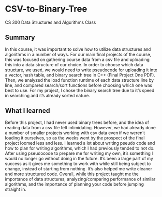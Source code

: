 # CSV-to-Binary-Tree
CS 300 Data Structures and Algorithms Class
## Summary
In this course, it was important to solve how to utilize data structures and algorithms in a number of ways. For our main final projects of the course, this was focused on gathering course data from a csv file and uploading this into a data structure of our choice. In order to choose which data structure, we used, we would need to write pseudocode for uploading it into a vector, hash table, and binary search tree in C++ (Final Project One PDF). Then, we analyzed the load function runtime of each data structure line by line, and compared search/sort functions before choosing which one was best to use. For my project, I chose the binary search tree due to it’s speed in searching and it’s already sorted nature. 
## What I learned
Before this project, I had never used binary trees before, and the idea of reading data from a csv file felt intimidating. However, we had already done a number of smaller projects working with csv data even if we weren’t loading it ourselves, so as the weeks went by the prospect of the final project loomed less and less. I learned a lot about writing pseudo code and how to plan for writing algorithms, which I had previously tended to not do. After using pseudocode to prepare me for writing my own, it’s something I would no longer go without doing in the future. It’s been a large part of my success as it gives me something to work with while still being subject to change, instead of starting from nothing. It’s also helped me write cleaner and more structured code. Overall, while this project taught me the importance of data structures, analyzing/comparing performance of similar algorithms, and the importance of planning your code before jumping straight in. 
